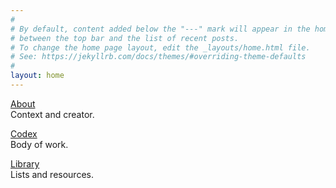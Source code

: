 ```yaml
---
#
# By default, content added below the "---" mark will appear in the home page
# between the top bar and the list of recent posts.
# To change the home page layout, edit the _layouts/home.html file.
# See: https://jekyllrb.com/docs/themes/#overriding-theme-defaults
#
layout: home
---
```


[About](/about)
<br/>
Context and creator.

[Codex](/codex)
<br/>
Body of work.

[Library](/library)
<br/>
Lists and resources.

